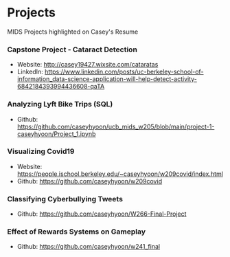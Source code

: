# Projects
MIDS Projects highlighted on Casey's Resume

### Capstone Project - Cataract Detection
- Website: http://casey19427.wixsite.com/cataratas
- LinkedIn: https://www.linkedin.com/posts/uc-berkeley-school-of-information_data-science-application-will-help-detect-activity-6842184393994436608-qaTA

### Analyzing Lyft Bike Trips (SQL)
- Github: https://github.com/caseyhyoon/ucb_mids_w205/blob/main/project-1-caseyhyoon/Project_1.ipynb

### Visualizing Covid19
- Website: https://people.ischool.berkeley.edu/~caseyhyoon/w209covid/index.html
- Github: https://github.com/caseyhyoon/w209covid

### Classifying Cyberbullying Tweets
- Github: https://github.com/caseyhyoon/W266-Final-Project

### Effect of Rewards Systems on Gameplay
- Github: https://github.com/caseyhyoon/w241_final
